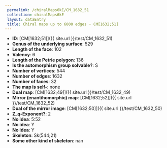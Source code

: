 ```yaml
--- 
 permalink: /chiralMaps6kE/CM_1632_51 
 collection: chiralMaps6kE
 layout: dataEntry
 title: Chiral maps up to 6000 edges - CM[1632;51]
---
```


- **ID**: [CM[1632;51]]({{ site.url }}/test/CM_1632_51)
- **Genus of the underlying surface**: 529
- **Length of the face**: 102
- **Valency**: 6
- **Length of the Petrie polygon**: 136
- **Is the automorphism group solvable?**: S
- **Number of vertices**: 544
- **Number of edges**: 1632
- **Number of faces**: 32
- **The map is self-**: none
- **Dual map**: [CM[1632;49]]({{ site.url }}/test/CM_1632_49)
- **Mirror (enantihomorphic) map**: [CM[1632;52]]({{ site.url }}/test/CM_1632_52)
- **Dual of the mirror image**: [CM[1632;50]]({{ site.url }}/test/CM_1632_50)
- **Z_q-Exponent?**: 2
- **No idea**:  5:52
- **No idea**: Y
- **No idea**: Y
- **Skeleton**: Sk(544;21)
- **Some other kind of skeleton**: nan
